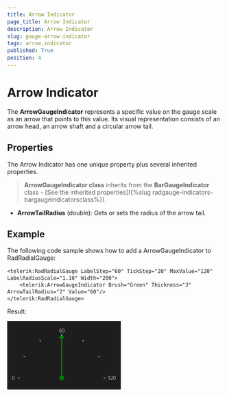 ```yaml
---
title: Arrow Indicator
page_title: Arrow Indicator
description: Arrow Indicator
slug: gauge-arrow-indicator
tags: arrow,indicator
published: True
position: 4
---
```


# Arrow Indicator

The **ArrowGaugeIndicator** represents a specific value on the gauge scale as an arrow that points to this value.
Its visual representation consists of an arrow head, an arrow shaft and a circular arrow tail.

## Properties

The Arrow Indicator has one unique property plus several inherited properties.

>**ArrowGaugeIndicator class** inherits from the **BarGaugeIndicator** class -
[See the inherited properties]({%slug radgauge-indicators-bargaugeindicatorsclass%}).

* **ArrowTailRadius** (double): Gets or sets the radius of the arrow tail.

## Example

The following code sample shows how to add a ArrowGaugeIndicator to RadRadialGauge:

	<telerik:RadRadialGauge LabelStep="60" TickStep="20" MaxValue="120" LabelRadiusScale="1.10" Width="200">
		<telerik:ArrowGaugeIndicator Brush="Green" Thickness="3" ArrowTailRadius="2" Value="60"/>
	</telerik:RadRadialGauge>


Result:

![Rad Gauge-Arrow Indicator 265x 160](images/RadGauge-ArrowIndicator265x160.png)
